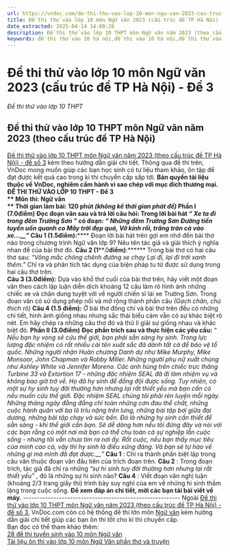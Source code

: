 ```yaml
---
url: https://vndoc.com/de-thi-thu-vao-lop-10-mon-ngu-van-2023-cau-truc-de-tp-ha-noi-de-3-291601
title: Đề thi thử vào lớp 10 môn Ngữ văn 2023 (cấu trúc đề TP Hà Nội) - Đề 3 - Đề thi thử vào lớp 10 THPT - VnDoc.com
date_extracted: 2025-04-14 14:00:26
description: Đề thi thử vào lớp 10 THPT môn Ngữ văn năm 2023 (theo cấu trúc đề TP Hà Nội) - đề số 3 kèm hướng dẫn giải chi tiết giúp học sinh ôn tập để đạt kết quả cao trong kì thi sắp tới.
keywords: đề thi thử vào 10 hà nội,đề thi vào 10 hà nội,đề thi thử vào 10 hà nội môn văn,đề văn thi thử hà nội,đề thi thử hà nội 2023,đề thi thử văn vào 10,đề thi văn vào 10 hà nội,đề thi thử lớp 10 thpt môn văn,bài thơ về tiểu đội xe không kính,đề thi văn bài thơ về tiểu đội xe không kính,đề thi thử bài thơ về tiểu đội xe không kính
---
```


# Đề thi thử vào lớp 10 môn Ngữ văn 2023 \(cấu trúc đề TP Hà Nội\) - Đề 3
 _Đề thi thử vào lớp 10 THPT_
## Đề thi thử vào lớp 10 THPT môn Ngữ văn năm 2023 \(theo cấu trúc đề TP Hà Nội\)
[Đề thi thử vào lớp 10 THPT môn Ngữ văn năm 2023 \(theo cấu trúc đề TP Hà Nội\) - đề số 3](<https://vndoc.com/de-thi-thu-vao-lop-10-mon-ngu-van-2023-cau-truc-de-tp-ha-noi-de-3-291601?t=57>) kèm theo hướng dẫn giải chi tiết. Thông qua đề thi trên, VnDoc mong muốn giúp các bạn học sinh có tư liệu tham khảo, ôn tập để đạt được kết quả cao trong kì thi chuyển cấp sắp tới.
**Bản quyền tài liệu thuộc về VnDoc, nghiêm cấm hành vi sao chép với mục đích thương mại.**
**ĐỀ THI THỬ VÀO LỚP 10 THPT - Đề 3  
** Môn thi: **Ngữ văn  
** Thời gian làm bài: 120 phút _\(không kể thời gian phát đề\)_
**Phần I \(****7.0****điểm\)**
**Đọc đoạn văn sau và trả lời câu hỏi:**
Trong lời bài hát _“_ _Xe ta đi trong đêm Trường Sơn_ _”_ có đoạn:
_“_ _Những đêm Trường Sơn_
 _Đường tiền tuyến uốn quanh co_
 _Mây trời đẹp quá,_
_Vỡ kính rồi, trăng tràn cả vào xe...__”_
**Câu 1 \(1****.5****điểm\)****:****** Đoạn lời bài hát trên gợi em nhớ đến bài thơ nào trong chương trình Ngữ văn lớp 9? Nêu tên tác giả và giải thích ý nghĩa nhan đề của bài thơ đó.
**Câu 2 \(1****.0****điểm\)****:****** Trong bài thơ có hai câu thơ sau:
_“Võng mắc chông chênh đường xe chạy_
 _Lại đi, lại đi trời xanh thêm.”_
Chỉ ra và phân tích tác dụng của biện pháp tu từ được sử dụng trong hai câu thơ trên.  
**Câu 3 \(****3.0****điểm\)****:****** Dựa vào khổ thơ cuối của bài thơ trên, hãy viết một đoạn văn theo cách lập luận diễn dịch khoảng 12 câu làm rõ hình ảnh những chiếc xe và chân dung tuyệt vời về người chiến sĩ lái xe Trường Sơn. Trong đoạn văn có sử dụng phép nối và mở rộng thành phần câu _\(Gạch chân, chú thích rõ\)_
**Câu 4 \(1.5 điểm\):** Ở bài thơ đồng chí và bài thơ trên đều có những chi tiết, hình ảnh giống nhau nhưng sắc thái biểu cảm vẫn có sự khác biệt rõ nét. Em hãy chép ra những câu thơ đó và thử lí giải sự giống nhau và khác biệt đó.
**Phần II \(3.****0****điểm\)**
**Đọc phần trích sau và thực hiện các yêu cầu:**
_“_ _Nếu bạn hy vọng sẽ cứu thế giới, bạn phải sẵn sàng hy sinh. Trong lực lượng đặc nhiệm có rất nhiều cái tên xuất sắc đã dành tất cả để bảo vệ tổ quốc. Những người nhận Huân chương Danh dự như Mike Murphy, Mike Monsoor, John Chapman và Robby Miller. Những người phụ nữ xuất chúng như Ashley White và Jennifer Moreno. Các anh hùng trên chiếc trực thăng Turbine 33 và Extortion 17 - những đặc nhiệm SEAL đã đi làm nhiệm vụ và không bao giờ trở về. Họ đã hy sinh để đồng đội được sống._
_Tuy nhiên, có một sự hy sinh tuy đời thường hơn nhưng lại rất thiết yếu mà bạn cần có nếu muốn cứu thế giới. Đặc nhiệm SEAL chúng tôi phải rèn luyện mỗi ngày. Những tháng ngày đằng đẵng chỉ toàn những cơn đau thể chất, những cuộc hành quân với ba lô trĩu nặng trên lưng, những bài tập bơi giữa đại dương, những bài tập chạy và sức bền. Đó là những hy sinh cần thiết để sẵn sàng - khi thế giới cần bạn._
_Sẽ dễ dàng hơn nếu tôi đứng đây và nói với các bạn rằng có một nơi mà bạn có thể chu toàn cả sự nghiệp lẫn cuộc sống - nhưng tôi vẫn chưa tìm ra nơi ấy. Rốt cuộc, nếu bạn thấy mục tiêu của mình cao cả, vậy thì hy sinh là điều xứng đáng. Và bạn sẽ tự hào về những gì mà mình đã đạt được.__”_
**Câu 1** : Chỉ ra thành phần biệt lập trong câu văn thuộc đoạn văn đầu tiên của trích đoạn trên.
**Câu 2** : Trong đoạn trích, tác giả đã chỉ ra những _“sự hi sinh tuy đời thường hơn nhưng lại rất thiết yếu”_ , đó là những sự hi sinh nào?
**Câu 4** : Viết đoạn văn nghị luận \(khoảng 2/3 trang giấy thi\) trình bày suy nghĩ của em về những hi sinh thầm lặng trong cuộc sống.
**Để xem đáp án chi tiết, mời các bạn tải bài viết về máy.**
\---------------------------------------------------------
Ngoài [Đề thi thử vào lớp 10 THPT môn Ngữ văn năm 2023 \(theo cấu trúc đề TP Hà Nội\) - đề số 3](<https://vndoc.com/de-thi-thu-vao-lop-10-mon-ngu-van-2023-cau-truc-de-tp-ha-noi-de-3-291601?t=57>), VnDoc.com còn có hệ thống đề thi lớn môn [Ngữ văn](<https://vndoc.com/bo-de-thi-thu-vao-lop-10-mon-ngu-van-nam-hoc-2017-2018-co-dap-an-124317>) kèm hướng dẫn giải chi tiết giúp các bạn ôn thi tốt cho kì thi chuyển cấp.  
Bạn đọc có thể tham khảo thêm:   
[28 đề thi tuyển sinh vào 10 môn Ngữ văn](<https://vndoc.com/28-de-thi-tuyen-sinh-vao-lop-10-mon-ngu-van-nam-hoc-2018-2019-166123>)  
[Tài liệu ôn thi vào lớp 10 môn Ngữ Văn phần thơ và truyện](<https://vndoc.com/tai-lieu-on-thi-vao-lop-10-mon-ngu-van-phan-tho-va-truyen-108079>)
